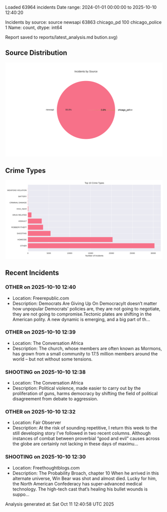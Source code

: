 
Loaded 63964 incidents
Date range: 2024-01-01 00:00:00 to 2025-10-10 12:40:20

Incidents by source:
source
newsapi           63863
chicago_pd          100
chicago_police        1
Name: count, dtype: int64

Report saved to reports/latest_analysis.md
bution.svg)

## Source Distribution
![Source Distribution](images/source_distribution.svg)

## Crime Types
![Crime Types](images/crime_types.svg)

## Recent Incidents

### OTHER on 2025-10-10 12:40
- Location: Freerepublic.com
- Description: Democrats Are Giving Up On DemocracyIt doesn’t matter how unpopular Democrats’ policies are, they are not going to negotiate, they are not going to compromise.Tectonic plates are shifting in the American polity. A new dynamic is emerging, and a big part of th…


### OTHER on 2025-10-10 12:39
- Location: The Conversation Africa
- Description: The church, whose members are often known as Mormons, has grown from a small community to 17.5 million members around the world – but not without some tensions.


### SHOOTING on 2025-10-10 12:38
- Location: The Conversation Africa
- Description: Political violence, made easier to carry out by the proliferation of guns, harms democracy by shifting the field of political disagreement from debate to aggression.


### OTHER on 2025-10-10 12:32
- Location: Fair Observer
- Description: At the risk of sounding repetitive, I return this week to the still developing story I’ve followed in two recent columns. Although instances of combat between proverbial “good and evil” causes across the globe are certainly not lacking in these days of maximu…


### SHOOTING on 2025-10-10 12:30
- Location: Freethoughtblogs.com
- Description: The Probability Broach, chapter 10 When he arrived in this alternate universe, Win Bear was shot and almost died. Lucky for him, the North American Confederacy has super-advanced medical technology. The high-tech cast that’s healing his bullet wounds is suppo…

Analysis generated at: Sat Oct 11 12:40:58 UTC 2025
